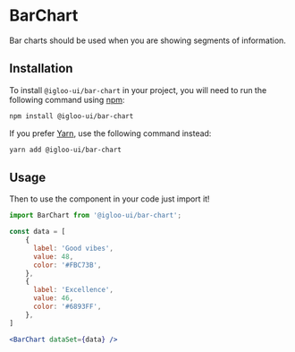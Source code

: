 # BarChart

Bar charts should be used when you are showing segments of information.

<Example />

<ReferenceLinks />

## Installation

To install `@igloo-ui/bar-chart` in your project, you will need to run the following command using [npm](https://www.npmjs.com/):

```bash
npm install @igloo-ui/bar-chart
```

If you prefer [Yarn](https://classic.yarnpkg.com/en/), use the following command instead:

```bash
yarn add @igloo-ui/bar-chart
```

## Usage

Then to use the component in your code just import it!

```jsx
import BarChart from '@igloo-ui/bar-chart';

const data = [
    {
      label: 'Good vibes',
      value: 48,
      color: '#FBC73B',
    },
    {
      label: 'Excellence',
      value: 46,
      color: '#6893FF',
    },
]

<BarChart dataSet={data} />
```
